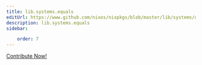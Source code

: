 ```yaml
---
title: lib.systems.equals
editUrl: https://www.github.com/nixos/nixpkgs/blob/master/lib/systems/default.nix#L28C8
description: lib.systems.equals
sidebar:

    order: 7
---
```


<a href="https://www.github.com/nixos/nixpkgs/blob/master/lib/systems/default.nix#L28C8">Contribute Now!</a>



